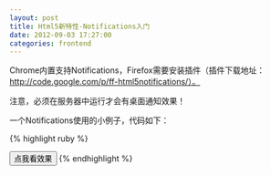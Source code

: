 ```yaml
---
layout: post
title: Html5新特性-Notifications入门
date: 2012-09-03 17:27:00
categories: frontend
---
```


Chrome内置支持Notifications，Firefox需要安装插件（插件下载地址：http://code.google.com/p/ff-html5notifications/）。

注意，必须在服务器中运行才会有桌面通知效果！

一个Notifications使用的小例子，代码如下：

{% highlight ruby %}
<!DOCTYPE html>
<html>
<head>
  <meta http-equiv="Content-Type" content="text/html; charset=UTF-8" />
  <script type="text/javascript" src="jquery.js"></script>
  <script type="text/javascript">
    $(window).load(function(){
      // 检查客户端（一般是浏览器）对Notifications的支持
      //Chrome内置支持，Firefox需要安装插件
      if (window.webkitNotifications) {
        console.log("浏览器支持Notifications！");
        // alert("浏览器支持Notifications！");
      }
      else {
        console.log("浏览器不支持Notifications！");
        // alert("浏览器不支持Notifications！");
      }
    });
    $(document).ready(function(){
      function createNotification(options) {
        if (options.notificationType == 'simple') {
          // 创建一个文本通知: 
          return window.webkitNotifications.createNotification(
            'images/rails.png', // 图标路径 - 可以是相对路径
            '通知', // 通知的标题
            '哈哈，你中彩咯！' // 通知的内容
          );
        }
        else if (options.notificationType == 'html') {
          // 或者创建一个HTML通知: 
          return window.webkitNotifications.createHTMLNotification(
            // HTML路径 - 可以是相对路径
            'xxx.html'
          );
        }
      }
      document.querySelector('#show_button').addEventListener('click', function() {
        if (window.webkitNotifications.checkPermission() == 0) {
          // 0 表示允许Notifications
          notification = createNotification({notificationType: 'simple'});
          notification.ondisplay = function() { 
            console.log("display");
          };
          notification.onclose = function() { 
            console.log("close"); 
          };
          notification.show();
          setTimeout('notification.cancel()', 4000)
        } else {
          window.webkitNotifications.requestPermission();
        }
      }, false);
    });
  </script>
</head>
<body>
  <button id="show_button" type="button">点我看效果</button>
</body>
</html>
{% endhighlight %}

